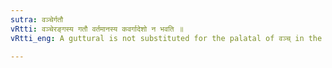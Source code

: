 ```yaml
---
sutra: वञ्चेर्गतौ
vRtti: वञ्चेरङ्गस्य गतौ वर्तमानस्य कवर्गादेशो न भवति ॥
vRtti_eng: A guttural is not substituted for the palatal of वञ्च् in the sense of 'going'.

---
```

